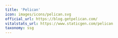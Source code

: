 ```yaml
---
title: 'Pelican'
icon: images/icons/pelican.svg
official_url: https://blog.getpelican.com/
vitalstats_url: https://www.staticgen.com/pelican
taxonomy: ssg
---
```

